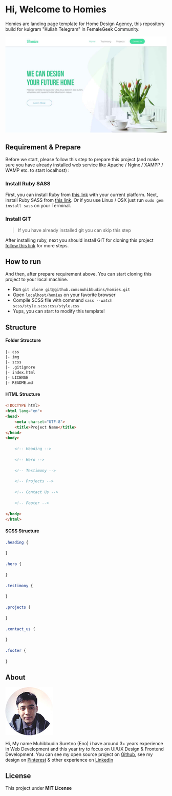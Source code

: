 # Hi, Welcome to Homies

Homies are landing page template for Home Design Agency, this repository build for kulgram "Kuliah Telegram" in FemaleGeek Community.

![Preview](/img/preview.jpg)

## Requirement & Prepare

Before we start, please follow this step to prepare this project (and make sure you have already installed web service like Apache / Nginx / XAMPP / WAMP etc. to start localhost) :

### Install Ruby SASS

First, you can install Ruby from [this link](https://www.ruby-lang.org/en/downloads/) with your current platform. Next, install Ruby SASS from [this link](http://sass-lang.com/install). Or if you use Linux / OSX just run `sudo gem install sass` on your Terminal.

### Install GIT

> If you have already installed git you can skip this step

After installing ruby, next you should install GIT for cloning this project [follow this link](https://git-scm.com/book/en/v2/Getting-Started-Installing-Git) for more steps.

## How to run

And then, after prepare requirement above. You can start cloning this project to your local machine.

- Run `git clone git@github.com:muhibbudins/homies.git`
- Open `localhost/homies` on your favorite browser
- Compile SCSS file with command `sass --watch scss/style.scss:css/style.css`
- Yups, you can start to modify this template!

## Structure

#### Folder Structure

```
|- css
|- img
|- scss
|- .gitignore
|- index.html
|- LICENSE
|- README.md
```

#### HTML Structure

```html
<!DOCTYPE html>
<html lang="en">
<head>
	<meta charset="UTF-8">
	<title>Project Name</title>
</head>
<body>
	
	<!-- Heading -->

	<!-- Hero -->

	<!-- Testimony -->

	<!-- Projects -->

	<!-- Contact Us -->

	<!-- Footer -->

</body>
</html>
```

#### SCSS Structure

```scss
.heading {
	
}

.hero {
	
}

.testimony {
	
}

.projects {
	
}

.contact_us {
	
}

.footer {
	
}
```

## About

![Muhibbudin Suretno](/img/photo.jpg)

Hi, My name Muhibbudin Suretno (Eno) i have around 3+ years experience in Web Development and this year try to focus on UI/UX Design & Frontend Development. You can see my open source project on [Github](), see my design on [Pinterest]() & other experience on [LinkedIn]()

## License

This project under **MIT License**
